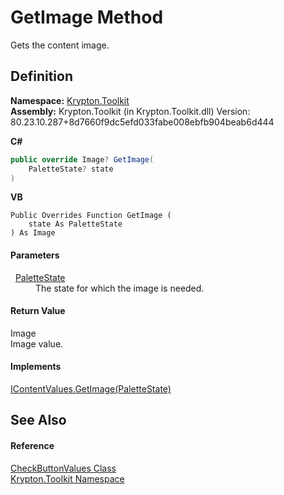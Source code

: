 # GetImage Method


Gets the content image.



## Definition
**Namespace:** <a href="79d2eac2-21f4-54ff-7552-b20c33c30600.md">Krypton.Toolkit</a>  
**Assembly:** Krypton.Toolkit (in Krypton.Toolkit.dll) Version: 80.23.10.287+8d7660f9dc5efd033fabe008ebfb904beab6d444

**C#**
``` C#
public override Image? GetImage(
	PaletteState? state
)
```
**VB**
``` VB
Public Overrides Function GetImage ( 
	state As PaletteState
) As Image
```



#### Parameters
<dl><dt>  <a href="93e626cd-00cf-240e-06c6-ab4d47e982ba.md">PaletteState</a></dt><dd>The state for which the image is needed.</dd></dl>

#### Return Value
Image  
Image value.

#### Implements
<a href="63d72843-7683-934f-115a-5cfcb4fed432.md">IContentValues.GetImage(PaletteState)</a>  


## See Also


#### Reference
<a href="fa8235db-a06c-959f-721b-d0ab8d7e276d.md">CheckButtonValues Class</a>  
<a href="79d2eac2-21f4-54ff-7552-b20c33c30600.md">Krypton.Toolkit Namespace</a>  
